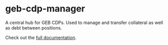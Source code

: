 # geb-cdp-manager

A central hub for GEB CDPs. Used to manage and transfer collateral as well as debt between positions.

Check out the [full documentation](https://reflexer-labs.gitbook.io/geb/helper-contracts/cdp-manager).
